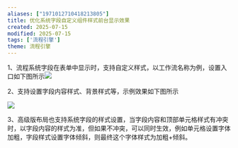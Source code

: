 ```yaml
---
aliases: ["1971012710418213805"]
title: 优化系统字段自定义组件样式前台显示效果
created: 2025-07-15
modified: 2025-07-15
tags: ['流程引擎']
theme: 流程引擎
---
```


1、流程系统字段在表单中显示时，支持自定义样式，以工作流名称为例，设置入口如下图所示![](a48b42356e1de92c3bd9ea844c9ebc71.jpg)

2、支持设置字段内容样式、背景样式等，示例效果如下图所示

![](615eab6453843071d126dea8af177ba0.jpg)

3、高级版布局也支持系统字段的样式设置，当字段内容和顶部单元格样式有冲突时，以字段内容的样式为准，但如果不冲突，可以同时生效，例如单元格设置字体加粗，字段样式设置字体倾斜，则最终这个字体样式为加粗+倾斜。